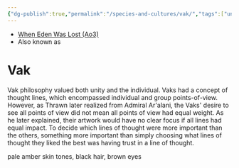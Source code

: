 ```yaml
---
{"dg-publish":true,"permalink":"/species-and-cultures/vak/","tags":["unfinished","cultures"]}
---
```


- [When Eden Was Lost (Ao3)](https://archiveofourown.org/works/19334440/chapters/45992584)
- Also known as
# Vak

Vak philosophy valued both unity and the individual. Vaks had a concept of thought lines, which encompassed individual and group points-of-view. However, as Thrawn later realized from Admiral Ar'alani, the Vaks' desire to see all points of view did not mean all points of view had equal weight. As he later explained, their artwork would have no clear focus if all lines had equal impact. To decide which lines of thought were more important than the others, something more important than simply choosing what lines of thought they liked the best was having trust in a line of thought. 

pale amber skin tones, black hair, brown eyes
